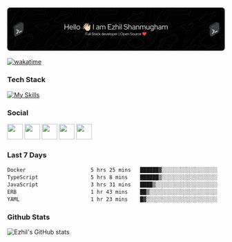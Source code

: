 ![Header](./.github/workflows/header.png)

[![wakatime](https://wakatime.com/badge/user/e780b5d2-6a76-4fde-a594-4ff159327ad3.svg)](https://wakatime.com/@e780b5d2-6a76-4fde-a594-4ff159327ad3)

### Tech Stack

[![My Skills](https://skillicons.dev/icons?i=py,java,kotlin,js,php,html,css,bootstrap,react,ts,nextjs,jquery,flask,nodejs,express,mysql,postgres,mongodb,docker,nginx&theme=dark&perline=15)](https://skillicons.dev)

### Social

<p align="left">
	<a href="https://discord.com/users/ezhil56x" target="_blank" rel="noreferrer"
		><img
			src="https://skillicons.dev/icons?i=discord&theme=dark"
			width="36"
			height="36"
	/></a>
	<a href="https://www.github.com/ezhil56x" target="_blank" rel="noreferrer"
		><img
			src="https://skillicons.dev/icons?i=github&theme=dark"
			width="36"
			height="36"
	/></a>
	<a href="https://git.selfmade.ninja/ezhil930" target="_blank" rel="noreferrer"
		><img
			src="https://skillicons.dev/icons?i=git&theme=dark"
			width="36"
			height="36"
	/></a>
	<a
		href="https://www.linkedin.com/in/ezhilshanmugham"
		target="_blank"
		rel="noreferrer"
		><img
			src="https://skillicons.dev/icons?i=linkedin&theme=dark"
			width="36"
			height="36"
	/></a>
	<a href="https://www.twitter.com/ezhil56x" target="_blank" rel="noreferrer"
		><img
			src="https://skillicons.dev/icons?i=twitter&theme=dark"
			width="36"
			height="36"
	/></a>
</p>

<!-- ### Recent Activty ⚡ -->

<!--START_SECTION:activity-->

<!--END_SECTION:activity-->

### Last 7 Days

<!--START_SECTION:waka-->

```txt
Docker                     5 hrs 25 mins   ██████▓░░░░░░░░░░░░░░░░░░   27.28 %
TypeScript                 5 hrs 8 mins    ██████▒░░░░░░░░░░░░░░░░░░   25.81 %
JavaScript                 3 hrs 31 mins   ████▒░░░░░░░░░░░░░░░░░░░░   17.72 %
ERB                        1 hr 43 mins    ██▒░░░░░░░░░░░░░░░░░░░░░░   08.69 %
YAML                       1 hr 23 mins    █▓░░░░░░░░░░░░░░░░░░░░░░░   07.03 %
```

<!--END_SECTION:waka-->

### Github Stats

![Ezhil's GitHub stats](https://github-readme-stats.vercel.app/api?username=ezhil56x&theme=dark&show_icons=true)
